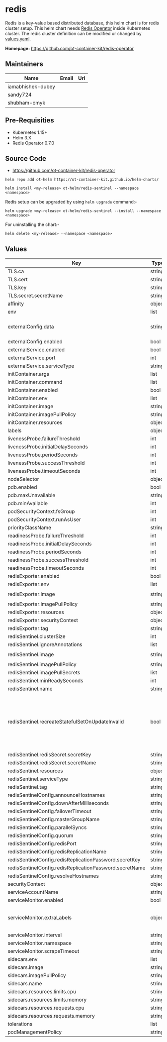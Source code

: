 # redis

Redis is a key-value based distributed database, this helm chart is for redis cluster setup. This helm chart needs [Redis Operator](../redis-operator) inside Kubernetes cluster. The redis cluster definition can be modified or changed by [values.yaml](./values.yaml).

**Homepage:** <https://github.com/ot-container-kit/redis-operator>

## Maintainers

| Name | Email | Url |
| ---- | ------ | --- |
| iamabhishek-dubey |  |  |
| sandy724 |  |  |
| shubham-cmyk |  |  |

## Pre-Requisities

- Kubernetes 1.15+
- Helm 3.X
- Redis Operator 0.7.0

## Source Code

* <https://github.com/ot-container-kit/redis-operator>

```shell
helm repo add ot-helm https://ot-container-kit.github.io/helm-charts/

helm install <my-release> ot-helm/redis-sentinel --namespace <namespace>
```

Redis setup can be upgraded by using `helm upgrade` command:-

```shell
helm upgrade <my-release> ot-helm/redis-sentinel --install --namespace <namespace>
```

For uninstalling the chart:-

```shell
helm delete <my-release> --namespace <namespace>
```

## Values

| Key | Type | Default | Description |
|-----|------|---------|-------------|
| TLS.ca | string | `"ca.key"` |  |
| TLS.cert | string | `"tls.crt"` |  |
| TLS.key | string | `"tls.key"` |  |
| TLS.secret.secretName | string | `""` |  |
| affinity | object | `{}` |  |
| env | list | `[]` |  |
| externalConfig.data | string | `"tcp-keepalive 400\nslowlog-max-len 158\nstream-node-max-bytes 2048\n"` |  |
| externalConfig.enabled | bool | `false` |  |
| externalService.enabled | bool | `false` |  |
| externalService.port | int | `26379` |  |
| externalService.serviceType | string | `"NodePort"` |  |
| initContainer.args | list | `[]` |  |
| initContainer.command | list | `[]` |  |
| initContainer.enabled | bool | `false` |  |
| initContainer.env | list | `[]` |  |
| initContainer.image | string | `""` |  |
| initContainer.imagePullPolicy | string | `"IfNotPresent"` |  |
| initContainer.resources | object | `{}` |  |
| labels | object | `{}` |  |
| livenessProbe.failureThreshold | int | `3` |  |
| livenessProbe.initialDelaySeconds | int | `1` |  |
| livenessProbe.periodSeconds | int | `10` |  |
| livenessProbe.successThreshold | int | `1` |  |
| livenessProbe.timeoutSeconds | int | `1` |  |
| nodeSelector | object | `{}` |  |
| pdb.enabled | bool | `false` |  |
| pdb.maxUnavailable | string | `nil` |  |
| pdb.minAvailable | int | `1` |  |
| podSecurityContext.fsGroup | int | `1000` |  |
| podSecurityContext.runAsUser | int | `1000` |  |
| priorityClassName | string | `""` |  |
| readinessProbe.failureThreshold | int | `3` |  |
| readinessProbe.initialDelaySeconds | int | `1` |  |
| readinessProbe.periodSeconds | int | `10` |  |
| readinessProbe.successThreshold | int | `1` |  |
| readinessProbe.timeoutSeconds | int | `1` |  |
| redisExporter.enabled | bool | `false` |  |
| redisExporter.env | list | `[]` |  |
| redisExporter.image | string | `"quay.io/opstree/redis-exporter"` |  |
| redisExporter.imagePullPolicy | string | `"IfNotPresent"` |  |
| redisExporter.resources | object | `{}` |  |
| redisExporter.securityContext | object | `{}` |  |
| redisExporter.tag | string | `"v1.44.0"` |  |
| redisSentinel.clusterSize | int | `3` |  |
| redisSentinel.ignoreAnnotations | list | `[]` |  |
| redisSentinel.image | string | `"quay.io/opstree/redis-sentinel"` |  |
| redisSentinel.imagePullPolicy | string | `"IfNotPresent"` |  |
| redisSentinel.imagePullSecrets | list | `[]` |  |
| redisSentinel.minReadySeconds | int | `0` |  |
| redisSentinel.name | string | `""` |  |
| redisSentinel.recreateStatefulSetOnUpdateInvalid | bool | `false` | Some fields of statefulset are immutable, such as volumeClaimTemplates. When set to true, the operator will delete the statefulset and recreate it. Default is false. |
| redisSentinel.redisSecret.secretKey | string | `""` |  |
| redisSentinel.redisSecret.secretName | string | `""` |  |
| redisSentinel.resources | object | `{}` |  |
| redisSentinel.serviceType | string | `"ClusterIP"` |  |
| redisSentinel.tag | string | `"v7.0.15"` |  |
| redisSentinelConfig.announceHostnames | string | `""` |  |
| redisSentinelConfig.downAfterMilliseconds | string | `""` |  |
| redisSentinelConfig.failoverTimeout | string | `""` |  |
| redisSentinelConfig.masterGroupName | string | `""` |  |
| redisSentinelConfig.parallelSyncs | string | `""` |  |
| redisSentinelConfig.quorum | string | `""` |  |
| redisSentinelConfig.redisPort | string | `""` |  |
| redisSentinelConfig.redisReplicationName | string | `"redis-replication"` |  |
| redisSentinelConfig.redisReplicationPassword.secretKey | string | `""` |  |
| redisSentinelConfig.redisReplicationPassword.secretName | string | `""` |  |
| redisSentinelConfig.resolveHostnames | string | `""` |  |
| securityContext | object | `{}` |  |
| serviceAccountName | string | `""` |  |
| serviceMonitor.enabled | bool | `false` |  |
| serviceMonitor.extraLabels | object | `{}` | extraLabels are added to the servicemonitor when enabled set to true |
| serviceMonitor.interval | string | `"30s"` |  |
| serviceMonitor.namespace | string | `"monitoring"` |  |
| serviceMonitor.scrapeTimeout | string | `"10s"` |  |
| sidecars.env | list | `[]` |  |
| sidecars.image | string | `""` |  |
| sidecars.imagePullPolicy | string | `"IfNotPresent"` |  |
| sidecars.name | string | `""` |  |
| sidecars.resources.limits.cpu | string | `"100m"` |  |
| sidecars.resources.limits.memory | string | `"128Mi"` |  |
| sidecars.resources.requests.cpu | string | `"50m"` |  |
| sidecars.resources.requests.memory | string | `"64Mi"` |  |
| tolerations | list | `[]` |  |
| podManagementPolicy | string | `"OrderedReady"` |  |